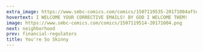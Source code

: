 ```yaml
---
extra_image: https://www.smbc-comics.com/comics/1507119535-20171004after.png
hovertext: I WELCOME YOUR CORRECTIVE EMAILS! BY GOD I WELCOME THEM!
image: https://www.smbc-comics.com/comics/1507119514-20171004.png
next: neighborhood
prev: financial-regulators
title: You're So Skinny
---
```

